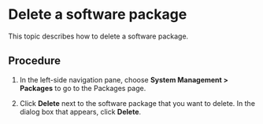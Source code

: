 # Delete a software package

This topic describes how to delete a software package.

## Procedure

1. In the left-side navigation pane, choose **System Management > Packages** to go to the Packages page.

2. Click **Delete** next to the software package that you want to delete. In the dialog box that appears, click **Delete**.

